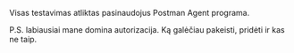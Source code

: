 
Visas testavimas atliktas pasinaudojus Postman Agent programa.

P.S. labiausiai mane domina autorizacija. Ką galėčiau pakeisti, pridėti ir kas ne taip.

